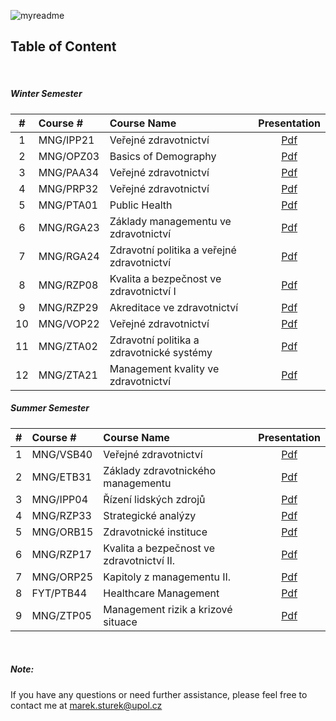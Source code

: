 ![myreadme](https://user-images.githubusercontent.com/70707092/95544092-d0b72880-09bf-11eb-90f7-bdca493307f7.png)

## Table of Content  

<br />

<div align="center">
</div>

<h5>Winter Semester</h5>

|#  |    Course #   |                 Course Name                |  Presentation |  
|:-:|:--------------|:-------------------------------------------|:-------------:|
|1  | MNG/IPP21     | Veřejné zdravotnictví                      |    [Pdf](https://github.com/mareksturek/lectures-related/blob/main/courses/MNG_IPP21/MNG_IPP21.pdf)    |   
|2  | MNG/OPZ03     | Basics of Demography                       |    [Pdf](https://github.com/mareksturek/lectures-related/blob/main/courses/MNG_OZP03/MNG_OZP03.pdf)    |  
|3  | MNG/PAA34     | Veřejné zdravotnictví                      |    [Pdf](https://github.com/mareksturek/lectures-related/blob/main/courses/MNG_PAA34/MNG_PAA34.pdf)    |  
|4  | MNG/PRP32     | Veřejné zdravotnictví                      |    [Pdf](https://github.com/mareksturek/lectures-related/blob/main/courses/MNG_PRP32/MNG_PRP32.pdf)    |  
|5  | MNG/PTA01     | Public Health                              |    [Pdf](https://github.com/mareksturek/lectures-related/blob/main/courses/MNG_PTA01/MNG_PTA01.pdf)    |  
|6  | MNG/RGA23     | Základy managementu ve zdravotnictví       |    [Pdf](https://github.com/mareksturek/lectures-related/blob/main/courses/MNG_RGA23/MNG_RGA23.pdf)    |  
|7  | MNG/RGA24     | Zdravotní politika a veřejné zdravotnictví |    [Pdf](https://github.com/mareksturek/lectures-related/blob/main/courses/MNG_RGA24/MNG_RGA24.pdf)    |  
|8  | MNG/RZP08     | Kvalita a bezpečnost ve zdravotnictví I    |    [Pdf](https://github.com/mareksturek/lectures-related/blob/main/courses/MNG_RZP08/MNG_RZP08.pdf)    | 
|9  | MNG/RZP29     | Akreditace ve zdravotnictví                |    [Pdf](https://github.com/mareksturek/lectures-related/blob/main/courses/MNG_RZP29/MNG_RZP29.pdf)    | 
|10  | MNG/VOP22     | Veřejné zdravotnictví                     |    [Pdf](https://github.com/mareksturek/lectures-related/blob/main/courses/MNG_VOP22/MNG_VOP22.pdf)    |  
|11  | MNG/ZTA02    | Zdravotní politika a zdravotnické systémy  |    [Pdf](https://github.com/mareksturek/lectures-related/blob/main/courses/MNG_ZTA02/MNG_ZTA02.pdf)    |  
|12  | MNG/ZTA21    | Management kvality ve zdravotnictví        |    [Pdf](https://github.com/mareksturek/lectures-related/blob/main/courses/MNG_ZTA21/MNG_ZTA21.pdf)    |  



<h5>Summer Semester</h5>

|#  |    Course #   |                 Course Name                |  Presentation   |  
|:-:|:--------------|:-------------------------------------------|:---------------:|
|1  | MNG/VSB40     | Veřejné zdravotnictví                      |    [Pdf](https://github.com/mareksturek/lectures-related/blob/main/courses/MNG_VSB40/MNG_VSB40.pdf)   |   
|2  | MNG/ETB31     | Základy zdravotnického managementu         |    [Pdf](https://github.com/mareksturek/lectures-related/blob/main/courses/MNG_ETB31/MNG_ETB31.pdf)   |  
|3  | MNG/IPP04     | Řízení lidských zdrojů                     |    [Pdf](https://github.com/mareksturek/lectures-related/blob/main/courses/MNG_IPP04/MNG_IPP04.pdf)   |  
|4  | MNG/RZP33     | Strategické analýzy                        |    [Pdf](https://github.com/mareksturek/lectures-related/blob/main/courses/MNG_RZP33/MNG_RZP33.pdf)   |  
|5  | MNG/ORB15     | Zdravotnické instituce                     |    [Pdf](https://github.com/mareksturek/lectures-related/blob/main/courses/MNG_ORB15/MNG_ORB15.pdf)   |  
|6  | MNG/RZP17     | Kvalita a bezpečnost ve zdravotnictví II.  |    [Pdf](https://github.com/mareksturek/lectures-related/blob/main/courses/MNG_RZP17/MNG_RZP17.pdf)   |  
|7  | MNG/ORP25     | Kapitoly z managementu II.                 |    [Pdf](https://github.com/mareksturek/lectures-related/blob/main/courses/MNG_ORP25/MNG_ORP25.pdf)   |  
|8  | FYT/PTB44     | Healthcare Management                      |    [Pdf](https://github.com/mareksturek/lectures-related/blob/main/courses/FYT_PTB44/FYT_PTB44.pdf)   | 
|9  | MNG/ZTP05     | Management rizik a krizové situace         |    [Pdf](https://github.com/mareksturek/lectures-related/blob/main/courses/MNG_ZTP05/MNG_ZTP05.pdf)   |

<br />

<h5>Note:</h5>

If you have any questions or need further assistance, please feel free to contact me at <a>marek.sturek@upol.cz</a>
    